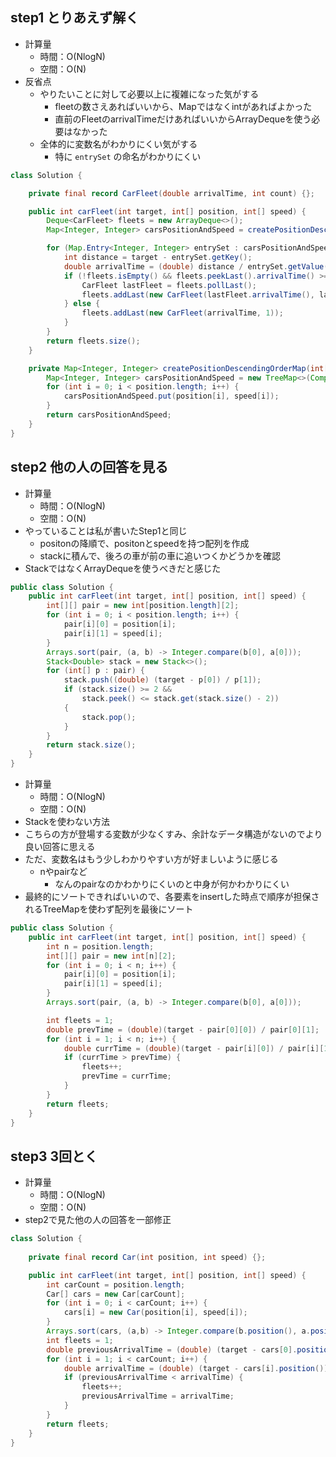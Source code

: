 ## step1 とりあえず解く
- 計算量
  - 時間：O(NlogN)
  - 空間：O(N)
- 反省点
  - やりたいことに対して必要以上に複雑になった気がする
    - fleetの数さえあればいいから、Mapではなくintがあればよかった
    - 直前のFleetのarrivalTimeだけあればいいからArrayDequeを使う必要はなかった
  - 全体的に変数名がわかりにくい気がする
    - 特に `entrySet` の命名がわかりにくい


```java
class Solution {

    private final record CarFleet(double arrivalTime, int count) {};

    public int carFleet(int target, int[] position, int[] speed) {
        Deque<CarFleet> fleets = new ArrayDeque<>();
        Map<Integer, Integer> carsPositionAndSpeed = createPositionDescendingOrderMap(position, speed);

        for (Map.Entry<Integer, Integer> entrySet : carsPositionAndSpeed.entrySet()) {
            int distance = target - entrySet.getKey();
            double arrivalTime = (double) distance / entrySet.getValue();
            if (!fleets.isEmpty() && fleets.peekLast().arrivalTime() >= arrivalTime) {
                CarFleet lastFleet = fleets.pollLast();
                fleets.addLast(new CarFleet(lastFleet.arrivalTime(), lastFleet.count() + 1));
            } else {
                fleets.addLast(new CarFleet(arrivalTime, 1));
            }
        }
        return fleets.size();
    }

    private Map<Integer, Integer> createPositionDescendingOrderMap(int[] position, int[] speed) {
        Map<Integer, Integer> carsPositionAndSpeed = new TreeMap<>(Comparator.reverseOrder());
        for (int i = 0; i < position.length; i++) {
            carsPositionAndSpeed.put(position[i], speed[i]);
        }
        return carsPositionAndSpeed;
    }
}

```

## step2 他の人の回答を見る
- 計算量
  - 時間：O(NlogN)
  - 空間：O(N)
- やっていることは私が書いたStep1と同じ
  - positonの降順で、positonとspeedを持つ配列を作成
  - stackに積んで、後ろの車が前の車に追いつくかどうかを確認
- StackではなくArrayDequeを使うべきだと感じた

```java
public class Solution {
    public int carFleet(int target, int[] position, int[] speed) {
        int[][] pair = new int[position.length][2];
        for (int i = 0; i < position.length; i++) {
            pair[i][0] = position[i];
            pair[i][1] = speed[i];
        }
        Arrays.sort(pair, (a, b) -> Integer.compare(b[0], a[0]));
        Stack<Double> stack = new Stack<>();
        for (int[] p : pair) {
            stack.push((double) (target - p[0]) / p[1]);
            if (stack.size() >= 2 &&
                stack.peek() <= stack.get(stack.size() - 2))
            {
                stack.pop();
            }
        }
        return stack.size();
    }
}
```

- 計算量
  - 時間：O(NlogN)
  - 空間：O(N)
- Stackを使わない方法
- こちらの方が登場する変数が少なくすみ、余計なデータ構造がないのでより良い回答に思える
- ただ、変数名はもう少しわかりやすい方が好ましいように感じる
  - nやpairなど
    - なんのpairなのかわかりにくいのと中身が何かわかりにくい
- 最終的にソートできればいいので、各要素をinsertした時点で順序が担保されるTreeMapを使わず配列を最後にソート

```java
public class Solution {
    public int carFleet(int target, int[] position, int[] speed) {
        int n = position.length;
        int[][] pair = new int[n][2];
        for (int i = 0; i < n; i++) {
            pair[i][0] = position[i];
            pair[i][1] = speed[i];
        }
        Arrays.sort(pair, (a, b) -> Integer.compare(b[0], a[0]));

        int fleets = 1;
        double prevTime = (double)(target - pair[0][0]) / pair[0][1];
        for (int i = 1; i < n; i++) {
            double currTime = (double)(target - pair[i][0]) / pair[i][1];
            if (currTime > prevTime) {
                fleets++;
                prevTime = currTime;
            }
        }
        return fleets;
    }
}
```

## step3 3回とく
- 計算量
  - 時間：O(NlogN)
  - 空間：O(N)
- step2で見た他の人の回答を一部修正

```java
class Solution {
    
    private final record Car(int position, int speed) {};

    public int carFleet(int target, int[] position, int[] speed) {
        int carCount = position.length;
        Car[] cars = new Car[carCount];
        for (int i = 0; i < carCount; i++) {
            cars[i] = new Car(position[i], speed[i]);
        }
        Arrays.sort(cars, (a,b) -> Integer.compare(b.position(), a.position()));
        int fleets = 1;
        double previousArrivalTime = (double) (target - cars[0].position()) / cars[0].speed();
        for (int i = 1; i < carCount; i++) {
            double arrivalTime = (double) (target - cars[i].position()) / cars[i].speed();
            if (previousArrivalTime < arrivalTime) {
                fleets++;
                previousArrivalTime = arrivalTime; 
            } 
        }
        return fleets;
    }
}

```